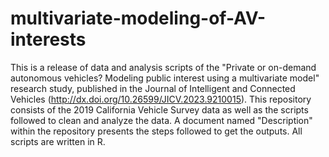 # multivariate-modeling-of-AV-interests
This is a release of data and analysis scripts of the "Private or on-demand autonomous vehicles? Modeling public interest using a multivariate model" research study, published in the Journal of Intelligent and Connected Vehicles (http://dx.doi.org/10.26599/JICV.2023.9210015). This repository consists of the 2019 California Vehicle Survey data as well as the scripts followed to clean and analyze the data. A document named "Description" within the repository presents the steps followed to get the outputs. All scripts are written in R.
